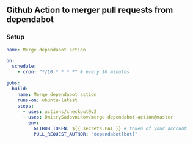 ## Github Action to merger pull requests from dependabot

### Setup

```yaml
name: Merge dependabot action

on:
  schedule:
    - cron: "*/10 * * * *" # every 10 minutes

jobs:
  build:
    name: Merge dependabot action
    runs-on: ubuntu-latest
    steps:
      - uses: actions/checkout@v2
      - uses: DmitrySadovnikov/merge-dependabot-action@master
        env:
          GITHUB_TOKEN: ${{ secrets.PAT }} # token of your account
          PULL_REQUEST_AUTHOR: "dependabot[bot]"
```
